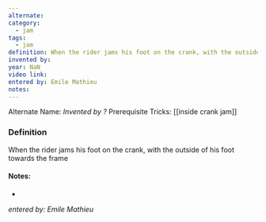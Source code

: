```yaml
---
alternate: 
category:
  - jam
tags:
  - jam
definition: When the rider jams his foot on the crank, with the outside of his foot towards the frame
invented by: 
year: NaN
video link: 
entered by: Emile Mathieu
notes: 
---
```

Alternate Name: 
*Invented by ?*
Prerequisite Tricks: [[inside crank jam]]

### Definition
When the rider jams his foot on the crank, with the outside of his foot towards the frame


#### Notes:
- 
*entered by: Emile Mathieu*

